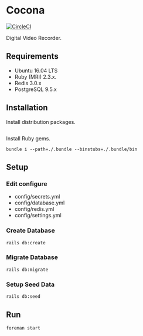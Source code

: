 # Cocona

[![CircleCI](https://circleci.com/gh/kironono/cocona/tree/master.svg?style=shield&circle-token=0dba2bf4e93f1c28c051340ac277c6d1f03bb29c)](https://circleci.com/gh/kironono/cocona/tree/master)

Digital Video Recorder.


## Requirements

* Ubuntu 16.04 LTS
* Ruby (MRI) 2.3.x.
* Redis 3.0.x
* PostgreSQL 9.5.x


## Installation

Install distribution packages.

```
```

Install Ruby gems.

```
bundle i --path=./.bundle --binstubs=./.bundle/bin
```


## Setup

### Edit configure

* config/secrets.yml
* config/database.yml
* config/redis.yml
* config/settings.yml

### Create Database

```
rails db:create
```

### Migrate Database

```
rails db:migrate
```

### Setup Seed Data

```
rails db:seed
```

## Run

```
foreman start
```

